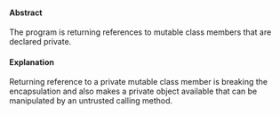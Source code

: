 #### Abstract
The program is returning references to mutable class members that are declared private.

#### Explanation
Returning reference to a private mutable class member is breaking the encapsulation and also makes a private object available that can be manipulated by an untrusted calling method.
